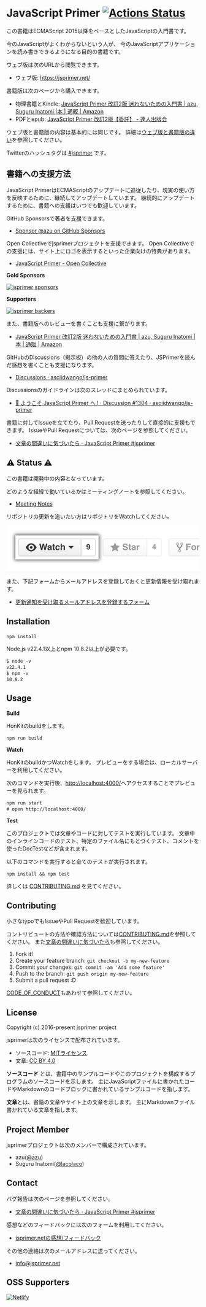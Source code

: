 # JavaScript Primer [![Actions Status](https://github.com/asciidwango/js-primer/workflows/test/badge.svg)](https://github.com/asciidwango/js-primer/actions?query=workflow%3A"test")

この書籍はECMAScript 2015以降をベースとしたJavaScriptの入門書です。

今のJavaScriptがよくわからないという人が、
今のJavaScriptアプリケーションを読み書きできるようになる目的の書籍です。

ウェブ版は次のURLから閲覧できます。

- ウェブ版: <https://jsprimer.net/>

書籍版は次のページから購入できます。

- 物理書籍とKindle: [JavaScript Primer 改訂2版 迷わないための入門書 | azu, Suguru Inatomi |本 | 通販 | Amazon](https://www.amazon.co.jp/dp/4048931105/)
- PDFとepub: [JavaScript Primer 改訂2版【委託】 - 達人出版会](https://tatsu-zine.com/books/javascript-primer-2ed)

ウェブ版と書籍版の内容は基本的には同じです。
詳細は[ウェブ版と書籍版の違い](https://jsprimer.net/intro/#diff-with-print-version)を参照してください。

Twitterのハッシュタグは [#jsprimer](https://twitter.com/intent/tweet?hashtags=jsprimer) です。

## 書籍への支援方法

JavaScript PrimerはECMAScriptのアップデートに追従したり、現実の使い方を反映するために、継続してアップデートしています。
継続的にアップデートするために、書籍への支援はいつでも歓迎しています。

GitHub Sponsorsで著者を支援できます。

- [Sponsor @azu on GitHub Sponsors](https://github.com/sponsors/azu)

Open Collectiveでjsprimerプロジェクトを支援できます。
Open Collectiveでの支援には、サイト上にロゴを表示するといった企業向けの特典があります。

- [JavaScript Primer - Open Collective](https://opencollective.com/jsprimer)

**Gold Sponsors**

[![jsprimer sponsors](https://opencollective.com/jsprimer/sponsors.svg?width=890&avatarHeight=80)](https://opencollective.com/jsprimer#sponsors)

**Supporters**

[![jsprimer backers](https://opencollective.com/jsprimer/backers.svg?width=890&avatarHeight=40)](https://opencollective.com/jsprimer#backers)


また、書籍版へのレビューを書くことも支援に繋がります。

- [JavaScript Primer 改訂2版 迷わないための入門書 | azu, Suguru Inatomi |本 | 通販 | Amazon](https://www.amazon.co.jp/dp/4048931105/)

GitHubのDiscussions（掲示板）の他の人の質問に答えたり、JSPrimerを読んだ感想を書くことも支援になります。

- [Discussions · asciidwango/js-primer](https://github.com/asciidwango/js-primer/discussions)

Discussionsのガイドラインは次のスレッドにまとめられています。

- [👋 ようこそ JavaScript Primer へ ! · Discussion #1304 · asciidwango/js-primer](https://github.com/asciidwango/js-primer/discussions/1304)

書籍に対してIssueを立てたり、Pull Requestを送ったりして直接的に支援もできます。
IssueやPull Requestについては、次のページを参照してください。

- [文章の間違いに気づいたら · JavaScript Primer #jsprimer](https://jsprimer.net/intro/feedback/)

## :warning: Status :warning:

この書籍は開発中の内容となっています。

どのような経緯で動いているかはミーティングノートを参照してください。

- [Meeting Notes](https://github.com/asciidwango/js-primer/tree/master/meetings "Meeting Notes")

リポジトリの更新を追いたい方はリポジトリをWatchしてください。

[![Watch button](./source/landing/img/repo-actions-watch.png)](https://github.com/asciidwango/js-primer/watchers)

また、下記フォームからメールアドレスを登録しておくと更新情報を受け取れます。

- [更新通知を受け取るメールアドレスを登録するフォーム](https://us13.list-manage.com/subscribe?u=fc41e11a2b9dc6f05350e0de0&id=7ab1594ae8)

## Installation

    npm install

Node.js v22.4.1以上とnpm 10.8.2以上が必要です。

```
$ node -v
v22.4.1
$ npm -v
10.8.2
```

## Usage

**Build**

HonKitのbuildをします。

    npm run build

**Watch**

HonKitのbuildかつWatchをします。
プレビューをする場合は、ローカルサーバーを利用してください。

次のコマンドを実行後、[http://localhost:4000/](http://localhost:4000/)へアクセスすることでプレビューを見られます。

    npm run start
    # open http://localhost:4000/

**Test**

このプロジェクトでは文章やコードに対してテストを実行しています。
文章中のインラインコードのテスト、特定のファイル名にもとづくテスト、コメントを使ったDocTestなどが含まれます。

以下のコマンドを実行すると全てのテストが実行されます。

    npm install && npm test


詳しくは [CONTRIBUTING.md](./CONTRIBUTING.md) を見てください。

## Contributing

小さなtypoでもIssueやPull Requestを歓迎しています。

コントリビュートの方法や確認方法については[CONTRIBUTING.md](./CONTRIBUTING.md)を参照してください。
また[文章の間違いに気づいたら](https://jsprimer.net/intro/feedback/)も参照してください。

1. Fork it!
2. Create your feature branch: `git checkout -b my-new-feature`
3. Commit your changes: `git commit -am 'Add some feature'`
4. Push to the branch: `git push origin my-new-feature`
5. Submit a pull request :D

[CODE_OF_CONDUCT](https://github.com/asciidwango/js-primer/blob/master/.github/CODE_OF_CONDUCT.md)もあわせて参照してください。

## License

Copyright (c) 2016-present jsprimer project

jsprimerは次のライセンスで配布されています。

- ソースコード: [MITライセンス](./LICENSE-MIT)
- 文章: [CC BY 4.0](./LICENSE-CC-BY)

**ソースコード** とは、書籍中のサンプルコードやこのプロジェクトを構成するプログラムのソースコードを示します。
主にJavaScriptファイルに書かれたコードやMarkdownのコードブロックに書かれているサンプルコードを指します。

**文章**とは、書籍の文章やサイト上の文章を示します。
主にMarkdownファイル書かれている文章を指します。

## Project Member

jsprimerプロジェクトは次のメンバーで構成されています。

- azu([@azu](https://github.com/azu))
- Suguru Inatomi([@lacolaco](https://github.com/lacolaco))

## Contact

バグ報告は次のページを参照してください。

- [文章の間違いに気づいたら · JavaScript Primer #jsprimer](https://jsprimer.net/intro/feedback/)

感想などのフィードバックには次のフォームを利用してください。

- [jsprimer.netの感想/フィードバック](https://docs.google.com/forms/d/e/1FAIpQLSc11vV1IO3dWEUDXDFE-I9IwxE-zoYWvfrJWLCHFxMcLWwdqA/viewform)

その他の連絡は次のメールアドレスに送ってください。

- info@jsprimer.net

## OSS Supporters

<a href="https://www.netlify.com">
  <img src="https://www.netlify.com/img/global/badges/netlify-color-bg.svg" alt="Netlify"/>
</a>
